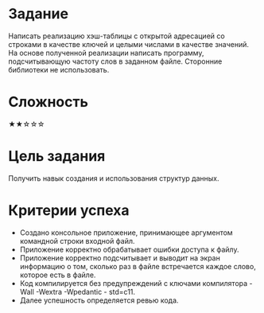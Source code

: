 # Задание
Написать реализацию хэш-таблицы с открытой адресацией со строками в качестве ключей и целыми
числами в качестве значений. На основе полученной реализации написать программу, подсчитывающую
частоту слов в заданном файле. Сторонние библиотеки не использовать.

# Сложность
★★☆☆☆

# Цель задания
Получить навык создания и использования структур данных.

# Критерии успеха
- Создано консольное приложение, принимающее аргументом командной строки входной файл.
- Приложение корректно обрабатывает ошибки доступа к файлу.
- Приложение корректно подсчитывает и выводит на экран информацию о том, сколько раз в файле
встречается каждое слово, которое есть в файле.
- Код компилируется без предупреждений с ключами компилятора -Wall -Wextra -Wpedantic -
std=c11.
- Далее успешность определяется ревью кода.
